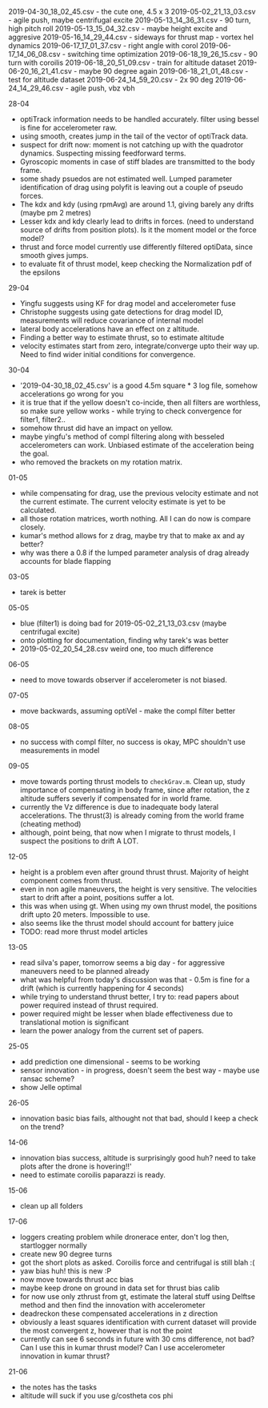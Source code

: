 2019-04-30_18_02_45.csv - the cute one, 4.5 x 3
2019-05-02_21_13_03.csv - agile push, maybe centrifugal excite
2019-05-13_14_36_31.csv - 90 turn, high pitch roll
2019-05-13_15_04_32.csv - maybe height excite and aggresive
2019-05-16_14_29_44.csv - sideways for thrust map - vortex hel dynamics
2019-06-17_17_01_37.csv - right angle with corol
2019-06-17_14_06_08.csv - switching time optimization
2019-06-18_19_26_15.csv - 90 turn with coroilis
2019-06-18_20_51_09.csv - train for altitude dataset
2019-06-20_16_21_41.csv - maybe 90 degree again
2019-06-18_21_01_48.csv - test for altitude dataset
2019-06-24_14_59_20.csv - 2x 90 deg
2019-06-24_14_29_46.csv - agile push, vbz vbh

28-04
- optiTrack information needs to be handled accurately. filter using bessel is fine for accelerometer raw. 
- using smooth, creates jump in the tail of the vector of optiTrack data. 
- suspect for drift now: moment is not catching up with the quadrotor dynamics. Suspecting missing feedforward terms. 
- Gyroscopic moments in case of stiff blades are transmitted to the body frame.
- some shady psuedos are not estimated well. Lumped parameter identification of drag using polyfit is leaving out a couple of pseudo forces.
- The kdx and kdy (using rpmAvg) are around 1.1, giving barely any drifts (maybe pm 2 metres)
- Lesser kdx and kdy clearly lead to drifts in forces. (need to understand source of drifts from position plots). Is it the moment model or the force model?
- thrust and force model currently use differently filtered optiData, since smooth gives jumps. 
- to evaluate fit of thrust model, keep checking the Normalization pdf of the epsilons

29-04
- Yingfu suggests using KF for drag model and accelerometer fuse
- Christophe suggests using gate detections for drag model ID, measurements will reduce covariance of internal model
- lateral body accelerations have an effect on z altitude. 
- Finding a better way to estimate thrust, so to estimate altitude
- velocity estimates start from zero, integrate/converge upto their way up. Need to find wider initial conditions for convergence.

30-04
- '2019-04-30_18_02_45.csv' is a good 4.5m square * 3 log file, somehow accelerations go wrong for you
- it is true that if the yellow doesn't co-incide, then all filters are worthless, so make sure yellow works - 
  while trying to check convergence for filter1, filter2..
- somehow thrust did have an impact on yellow. 
- maybe yingfu's method of compl filtering along with besseled accelerometers can work. Unbiased estimate of the acceleration being the goal.
- who removed the brackets on my rotation matrix. 

01-05
- while compensating for drag, use the previous velocity estimate and not the current estimate. The current velocity estimate is yet to be calculated.
- all those rotation matrices, worth nothing. All I can do now is compare closely. 
- kumar's method allows for z drag, maybe try that to make ax and ay better?
- why was there a 0.8 if the lumped parameter analysis of drag already accounts for blade flapping

03-05
- tarek is better

05-05
- blue (filter1) is doing bad for 2019-05-02_21_13_03.csv (maybe centrifugal excite)
- onto plotting for documentation, finding why tarek's was better
- 2019-05-02_20_54_28.csv weird one, too much difference

06-05
- need to move towards observer if accelerometer is not biased. 

07-05
- move backwards, assuming optiVel - make the compl filter better

08-05
- no success with compl filter, no success is okay, MPC shouldn't use measurements in model

09-05
- move towards porting thrust models to `checkGrav.m`. Clean up, study importance of compensating in body frame, since after rotation, the z altitude suffers severly if compensated for in world frame.
- currently the Vz difference is due to inadequate body lateral accelerations. The thrust(3) is already coming from the world frame (cheating method)
- although, point being, that now when I migrate to thrust models, I suspect the positions to drift A LOT. 

12-05
- height is a problem even after ground thrust thrust. Majority of height component comes from thrust. 
- even in non agile maneuvers, the height is very sensitive. The velocities start to drift after a point, positions suffer a lot.
- this was when using gt. When using my own thrust model, the positions drift upto 20 meters. Impossible to use. 
- also seems like the thrust model should account for battery juice
- TODO: read more thrust model articles

13-05
- read silva's paper, tomorrow seems a big day - for aggressive maneuvers need to be planned already
- what was helpful from today's discussion was that - 0.5m is fine for a drift (which is currently happening for 4 seconds)
- while trying to understand thrust better, I try to: read papers about power required instead of thrust required. 
- power required might be lesser when blade effectiveness due to translational motion is significant
- learn the power analogy from the current set of papers.

25-05
- add prediction one dimensional - seems to be working
- sensor innovation - in progress, doesn't seem the best way - maybe use ransac scheme?
- show Jelle optimal

26-05
- innovation basic bias fails, althought not that bad, should I keep a check on the trend?

14-06 
- innovation bias success, altitude is surprisingly good huh? need to take plots after the drone is hovering!!'
- need to estimate coroilis paparazzi is ready. 

15-06 
- clean up all folders

17-06
- loggers creating problem while dronerace enter, don't log then, startlogger normally
- create new 90 degree turns
- got the short plots as asked. Coroilis force and centrifugal is still blah :( 
- yaw bias huh! this is new :P
- now move towards thrust acc bias
- maybe keep drone on ground in data set for thrust bias calib
- for now use only zthrust from gt, estimate the lateral stuff using Delftse method and then find the innovation with accelerometer
- deadreckon these compensated accelerations in z direction 
- obviously a least squares identification with current dataset will provide the most convergent z, however that is not the point
- currently can see 6 seconds in future with 30 cms difference, not bad? Can I use this in kumar thrust model? Can I use accelerometer innovation in kumar thrust?

21-06
- the notes has the tasks
- altitude will suck if you use g/costheta cos phi
